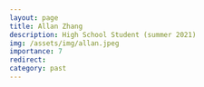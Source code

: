```yaml
---
layout: page
title: Allan Zhang
description: High School Student (summer 2021)
img: /assets/img/allan.jpeg
importance: 7
redirect: 
category: past
---
```

